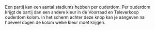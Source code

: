 Een partij kan een aantal stadiums hebben per ouderdom. Per ouderdom krijgt de partij dan een andere kleur in de Voorraad en Televerkoop ouderdom kolom. In het scherm achter deze knop kan je aangeven na hoeveel dagen de kolom welke kleur moet krijgen.